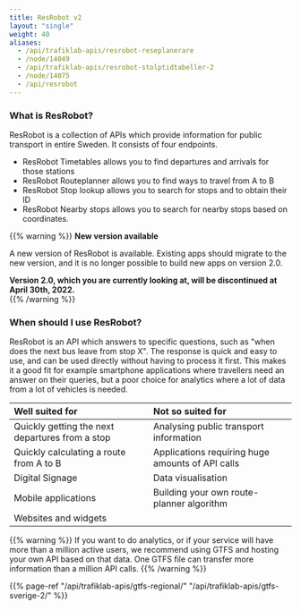 ```yaml
---
title: ResRobot v2
layout: "single"
weight: 40
aliases: 
  - /api/trafiklab-apis/resrobot-reseplanerare
  - /node/14049
  - /api/trafiklab-apis/resrobot-stolptidtabeller-2
  - /node/14075
  - /api/resrobot
---
```


### What is ResRobot?

ResRobot is a collection of APIs which provide information for public transport in entire Sweden. It consists of four
endpoints.

- ResRobot Timetables allows you to find departures and arrivals for those stations
- ResRobot Routeplanner allows you to find ways to travel from A to B
- ResRobot Stop lookup allows you to search for stops and to obtain their ID
- ResRobot Nearby stops allows you to search for nearby stops based on coordinates.

{{% warning %}}
**New version available**

A new version of ResRobot is available. Existing apps should migrate to the new version, and it is no longer possible to
build new apps on version 2.0. 

**Version 2.0, which you are currently looking at, will be discontinued at April 30th, 2022.**   
{{% /warning %}}

### When should I use ResRobot?

ResRobot is an API which answers to specific questions, such as "when does the next bus leave from stop X". The response
is quick and easy to use, and can be used directly without having to process it first. This makes it a good fit for
example smartphone applications where travellers need an answer on their queries, but a poor choice for analytics where
a lot of data from a lot of vehicles is needed.

| Well suited for | Not so suited for |
| :--- | :--- |
| Quickly getting the next departures from a stop | Analysing public transport information |
| Quickly calculating a route from A to B | Applications requiring huge amounts of API calls |
| Digital Signage | Data visualisation |
| Mobile applications | Building your own route-planner algorithm |
| Websites and widgets |  |

{{% warning %}} If you want to do analytics, or if your service will have more than a million active users,
we recommend using GTFS and hosting your own API based on that data. One GTFS file can transfer more information than a
million API calls. {{% /warning %}}

{{% page-ref "/api/trafiklab-apis/gtfs-regional/" "/api/trafiklab-apis/gtfs-sverige-2/" %}}
